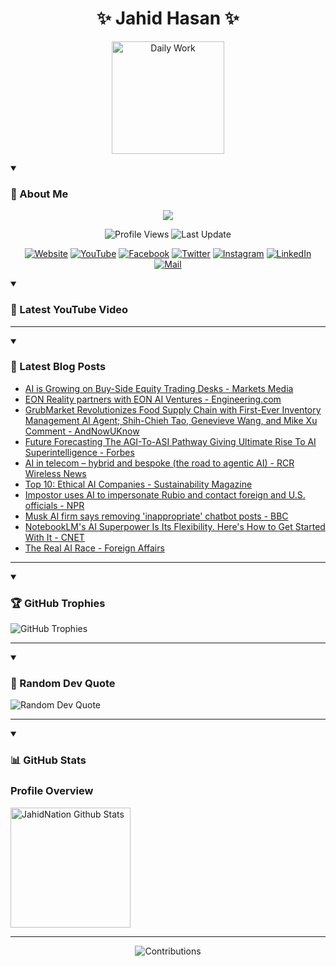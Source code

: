 <h1 align="center">✨ Jahid Hasan ✨</h1>
<p align="center">
  <img alt="Daily Work" height="180px" src="https://i.imgur.com/uhZdH9C.gif" />
</p>
<details open>
 <summary><h3>🌟 About Me</h3></summary>
<p align="center">
  <img src="https://readme-typing-svg.demolab.com/?lines=Learning+is+a+lifelong+journey.;Mistakes+are+the+seeds+of+growth.;Dream+big,+achieve+bigger!;&font=Fira%20Code&center=true&width=500&height=50&color=00FF7F&vCenter=true&pause=1000&size=24" />
</p>

<p align="center">
  <img alt="Profile Views" title="Profile Views" src="https://komarev.com/ghpvc/?username=jahidnation&style=flat-square&color=brightgreen"/>
  <img alt="Last Update" title="Last Update" src="https://img.shields.io/github/last-commit/jahidnation/jahidnation?logo=github&label=LAST+UPDATE&color=blueviolet&style=flat-square"/>
</p>

<p align="center">
  <a href="https://jahid.eu.org">
    <img alt="Website" title="Website" src="https://img.shields.io/badge/Website-000000?logo=Google-Chrome&logoColor=white&style=for-the-badge"/></a>
  <a href="https://youtube.com/@jahidnation">
    <img alt="YouTube" title="YouTube Channel" src="https://img.shields.io/badge/YouTube-FF0000?logo=YouTube&logoColor=white&style=for-the-badge"/></a>
  <a href="https://facebook.com/jahidnation">
    <img alt="Facebook" title="Facebook Page" src="https://img.shields.io/badge/Facebook-4267B2?logo=Facebook&logoColor=white&style=for-the-badge"/></a>
  <a href="https://twitter.com/jahidnation">
    <img alt="Twitter" title="Twitter Profile" src="https://img.shields.io/badge/X-000000?logo=x&logoColor=white&style=for-the-badge"/></a>
  <a href="https://instagram.com/jahidnation">
    <img alt="Instagram" title="Instagram Profile" src="https://img.shields.io/badge/Instagram-E4405F?logo=Instagram&logoColor=white&style=for-the-badge"/></a>
  <a href="https://linkedin.com/in/jahidnation">
    <img alt="LinkedIn" title="LinkedIn Profile" src="https://img.shields.io/badge/LinkedIn-0A66C2?logo=LinkedIn&logoColor=white&style=for-the-badge"/></a>
  <a href="https://mail.google.com/?hl=en&tf=cm&fs=1&to=mail@jahid.eu.org">
    <img alt="Mail" title="Mail Me" src="https://img.shields.io/badge/Email-D14836?logo=Gmail&logoColor=white&style=for-the-badge"/></a>
</p>

</details>

<details open>
 <summary><h3>🎥 Latest YouTube Video</h3></summary>

<!-- BEGIN VID -->

<!-- END VID -->

---

</details>

<details open>
 <summary><h3>📝 Latest Blog Posts</h3></summary>

<!-- BLOG-POST-LIST:START -->
- [AI is Growing on Buy-Side Equity Trading Desks - Markets Media](https://news.google.com/rss/articles/CBMiggFBVV95cUxQYjFSWk5UOFFnR3B4Z2xwMnNaYTRpYzV1bkpQTlMzeTFreVQ5bktrTUpLS0NidU9PMG1iMDRGSXpCQjJJbFZ5ZF9qQVFNZDNXSWoxRjBVdVdfazQ0U1NPem1Tc08zUmppc0ZpY0RtejUtMG1hb1drM1RNc3A3bW53am53?oc=5)
- [EON Reality partners with EON AI Ventures - Engineering.com](https://news.google.com/rss/articles/CBMiekFVX3lxTFBTTXJYNmhMT0VXcElpXzVQMHllNUtuTFFSaEhVMjVOVWxvZW1qcmRTR2dDaEdyVWxyZ3lrUENJRXpBeXZmd3RucW1aTmU5cDZ3NFE5dHpOY3dPcThCcDV5WVlxeWxFX0plOUdGT3ZoZjhoMGloa3JqajN3?oc=5)
- [GrubMarket Revolutionizes Food Supply Chain with First-Ever Inventory Management AI Agent; Shih-Chieh Tao, Genevieve Wang, and Mike Xu Comment - AndNowUKnow](https://news.google.com/rss/articles/CBMiygFBVV95cUxNdktqUnluOVR6Mm1tcnpBUG03dHdHcWMzZHFWaXdMYnE0U2NWRFRfQkI0TVBlYlhEYVVfSW5OQ241LVZqbEdXUHY4alJrbFVsUGZnRXFycmdOY1NITGFCRjMyNjVTWjBVNko0cVQwLTFPdWpnbk1jTjd0Rmw3TjlRQUswWjNtWURIcTVvWHhUM3VTajNQekN2SXo3aUcyaGdWUkhGbVA0UG9wTGJrR19fdm5aX2M4Z1MtS1o1Q3dMT0RoTnFyWDB3bHB3?oc=5)
- [Future Forecasting The AGI-To-ASI Pathway Giving Ultimate Rise To AI Superintelligence - Forbes](https://news.google.com/rss/articles/CBMiyAFBVV95cUxPRUlNQUtQZHVoMW1oNHNhYjdDb3VMVW82SExYc0Y0MXVMSEFieUV4cHZiYXlMRFhvQVJWZlNpaXNjNGpXT01jN0lKaDVvUm1FZERNUWFkZGJFcW1OajZjZTJpSThJYTh4Y1ZwS0I4RWNGX1BOTzZUQkxKVUhqaVY2OFhWbWFaU2VGZm1fa1F6SXFkMDczU0dpLWY5RWNJQnRDeWdNQkNPZlVROWw3VFNCdzlXLXgwTko4MXk5SVl0cm5GSU9zbTVCag?oc=5)
- [AI in telecom – hybrid and bespoke &lpar;the road to agentic AI&rpar; - RCR Wireless News](https://news.google.com/rss/articles/CBMiggFBVV95cUxNQWRWRlRETnFpUzBKMFF2T05ZQzFNTlZoS2o3akVfZTltLS1WeHBibmloLXNsQ0YzbzM1TTlveEMtMGFUQ0FaNV9sdC1ZLVN3MzZtTm9FQUdLQU1xbzRxV2VidUM2UEQtUFVYYzd2T0tUZ2twMHBnUkRRRDRFS3Z5MkJR?oc=5)
- [Top 10: Ethical AI Companies - Sustainability Magazine](https://news.google.com/rss/articles/CBMicEFVX3lxTFBwUVQ1VFJPT2VXZG1wTU9odE9sZVNsZWxYN0ZpYTdEdV84ajZSUlNxTzltVTZ2TzYtdjNZem1sbEtLUnFKNTFJTnhlaVpGeEJBRmZDcTdMZS1sMUd3UE5TN0ZNajRCTnJYTTlYaXExT1I?oc=5)
- [Impostor uses AI to impersonate Rubio and contact foreign and U.S. officials - NPR](https://news.google.com/rss/articles/CBMilwFBVV95cUxPZ04tVWZIZ2NJakFhS2s5a3JrcXREc3hpUkFtNlRPcVB4dFhtT2xtSmtobFkxVV9zd2NMelI5UjF0UURHY29mdGJabU5oMXVCUmh1M0lUS3czaEZLQXFfTERPQ040MVkxZ19rRUxNMHJLSDVSMG9Ycl8yWnNlV1NnSHJUQnVrTFQ0ajB6OFZMZE43Sl9BdjFN?oc=5)
- [Musk AI firm says removing &#39;inappropriate&#39; chatbot posts - BBC](https://news.google.com/rss/articles/CBMiWkFVX3lxTE84ZkQ3dk54bThNaVlPTmpfRzdJbmMtM2xyR3JCcEJWcjRPc2F0WGFLdFNiWkdKNk0xemJJSVp5SkJVZ1hxRFBjT3l6V3ZxbFJ3R014VDlEM01tQdIBX0FVX3lxTE5YQWV5bG5zY05BTFFsU3BXUXdUUldPM1lyYmluYTBpUlA2SFVwSEhvSXRCTXU4emZYQW9kcW4xLVZwN3pYVGRJUHpKREFsTHUyUnRTLWhZZnpoaEhVWDRZ?oc=5)
- [NotebookLM&#39;s AI Superpower Is Its Flexibility. Here&#39;s How to Get Started With It - CNET](https://news.google.com/rss/articles/CBMixgFBVV95cUxQVlEwY0tiYy1CNWRZRHd3d2M3QWp6eGFWMkt5cUxTYnV1LUxEcjR4d1NvdC16SEZlTmlRYkpkblYyQ2h6YWVGR281V25KSUd2LUZnWkJ0R3VjemlSZ09aNXQxcG5MLWw0RFhMMFBET19UQlZPZlBwblhZVGljVzZYT0F4UVdCbnMyVXp5enBJS2dYT280Y21pbFhLN0pXS3RxTjhkd1docGhMeEx1aFdqQzVPODMwcUJXU2hIUmdqLVQ0cUU2VlE?oc=5)
- [The Real AI Race - Foreign Affairs](https://news.google.com/rss/articles/CBMiaEFVX3lxTE53MktjM0N5bEZYSnVsa3lxTVJSdThtRWtSX0dfSXZUc2pvQnoySTFYN0o1eUJhZnF6RlFjdTE5M0lkZGI2SjZoR3JzdWlFNDdveXdpU0V5b042Q3BfdW1SMDF5eFNURjFu?oc=5)
<!-- BLOG-POST-LIST:END -->

---

</details>

<details open>
 <summary><h3>🏆 GitHub Trophies</h3></summary>

<img alt="GitHub Trophies" title="GitHub Trophies" src="https://github-profile-trophy.vercel.app/?username=jahidnation&column=8&theme=gruvbox&no-frame=true"/>

---

</details>

<details open>
 <summary><h3>💬 Random Dev Quote</h3></summary>

<img alt="Random Dev Quote" title="Random Dev Quote" src="https://quotes-github-readme.vercel.app/api?type=horizontal&theme=radical"/>

---

</details>

<details open> 
  <summary><h3>📊 GitHub Stats</h3></summary>

  <h3>Profile Overview</h3>
  <p>
  <img alt="JahidNation Github Stats" src="https://denvercoder1-github-readme-stats.vercel.app/api/?username=jahidnation&show_icons=true&include_all_commits=true&count_private=true&theme=react&hide_border=true&bg_color=1F222E&title_color=F85D7F&icon_color=F8D866" height="192px"/>
  </p>

---

<p align="center">
<img alt="Contributions" title="Contributions" src="https://github.com/jahidnation/jahidnation/blob/contributions/snake.svg"/>
</p>
